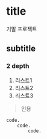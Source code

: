 # title

기말 프로젝트
## subtitle
### 2 depth 

1. 리스트1
2. 리스트2
3. 리스트3

>인용

``` 
code.
    code.
        code.
```